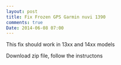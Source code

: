 ```yaml
---
layout: post
title: Fix Frozen GPS Garmin nuvi 1390
comments: true
Date: 2014-06-08 07:00
---
```


This fix should work in 13xx and 14xx models

Download zip file, follow the instructons
